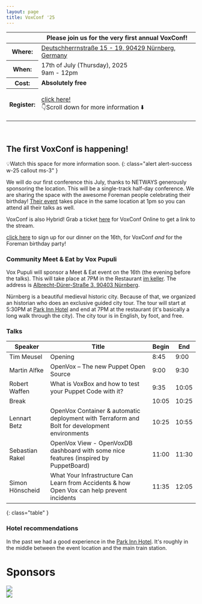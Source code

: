 ```yaml
---
layout: page
title: VoxConf '25
---
```


<div class="card bg-dark text-white border-0 rounded-3" style="background-image: url('/static/images/blue-skies.jpg'); background-size: contain; aspect-ratio: 1274/684">
  <div class="row m-0" style="min-height: 100% !important;">
    <div class="alert alert-primary col-md-4 p-0 mx-auto align-self-end" style="border-radius: 25px;" role="alert">
      <table class="table table-sm table-borderless">
  <thead>
    <tr>
      <th scope="col"></th>
      <th scope="col">Please join us for the very first annual VoxConf!</th>
    </tr>
  </thead>
  <tbody>
    <tr>
      <th scope="row">Where:</th>
      <td><a href="https://www.openstreetmap.org/?#map=19/49.453932/11.063257">Deutschherrnstraße 15 - 19, 90429 Nürnberg, Germany</a></td>
    </tr>
    <tr>
      <th scope="row">When:</th>
      <td>17th of July (Thursday), 2025<br/>9am - 12pm</td>
    </tr>
    <tr>
      <th scope="row">Cost:</th>
      <td><strong>Absolutely free</strong></td>
    </tr>
    <tr>
      <th scope="row">Register:</th>
      <td><p class="fst-italic"><a href="https://tickets.netways.de/NES/foremanbirthday/">click here!</a><br/>👇Scroll down for more information ⬇️</p></td>
    </tr>
  </tbody>
</table>
</div>
  </div>
</div>

## The first VoxConf is happening!

💡Watch this space for more information soon.
{: class="alert alert-success w-25 callout ms-3"  }

We will do our first conference this July, thanks to NETWAYS generously sponsoring the location.
This will be a single-track half-day conference.
We are sharing the space with the awesome Foreman people celebrating their birthday!
[Their event](https://community.theforeman.org/t/foreman-birthday-event-2025/42996) takes place in the same location at 1pm so you can attend all their talks as well.

VoxConf is also Hybrid! Grab a ticket [here](https://tickets.netways.de/NES/foremanbirthday/) for VoxConf Online to get a link to the stream.

<a href="https://tickets.netways.de/NES/foremanbirthday/">click here</a> to sign up for our dinner on the 16th, for VoxConf *and* for the Foreman birthday party!

### Community Meet & Eat by Vox Pupuli

Vox Pupuli will sponsor a Meet & Eat event on the 16th (the evening before the talks).
This will take place at 7PM in the Restaurant [im keller](https://alte-kuechn.de/en/im-keller/).
The address is [Albrecht-Dürer-Straße 3, 90403 Nürnberg](https://maps.app.goo.gl/jW3F7pnyeJgEeGnL8).

Nürnberg is a beautiful medieval historic city.
Because of that, we organized an historian who does an exclusive guided city tour.
The tour will start at 5:30PM at [Park Inn Hotel](https://maps.app.goo.gl/GzN7oJqAx6gfNSgW8) and end at 7PM at the restaurant (it's basically a long walk through the city).
The city tour is in English, by foot, and free.

### Talks

| Speaker | Title | Begin | End |
| ------- | ----- | ----- | --- |
| Tim Meusel | Opening | 8:45 | 9:00 |
| Martin Alfke | OpenVox – The new Puppet Open Source | 9:00 | 9:30 |
| Robert Waffen | What is VoxBox and how to test your Puppet Code with it? | 9:35 | 10:05 |
| Break | | 10:05 | 10:25 |
| Lennart Betz | OpenVox Container & automatic deployment with Terraform and Bolt for development environments | 10:25 | 10:55 |
| Sebastian Rakel | OpenVox View - OpenVoxDB dashboard with some nice features (inspired by PuppetBoard) | 11:00 | 11:30 |
| Simon Hönscheid | What Your Infrastructure Can Learn from Accidents & how Open Vox can help prevent incidents | 11:35 | 12:05 |
{: class="table" }
<br/>

### Hotel recommendations

In the past we had a good experience in the [Park Inn Hotel](https://www.radissonhotels.com/de-de/hotels/park-inn-nuernberg).
It's roughly in the middle between the event location and the main train station.

<div class="container">
  <div class="px-4 pt-5 mt-5 text-center">
    <h1 class="display-5">Sponsors</h1>
  </div>
  <div class="row align-items-center justify-content-center row-cols-1 row-cols-sm-2 row-cols-md-3 g-3">
    <div class="col">
      <div class="card shadow-sm h-100">
        <img src="{{ site.url }}{{ site.baseurl }}/static/images/netways.svg">
      </div>
    </div>
    <div class="col">
      <div class="card shadow-sm h-100">
        <img src="{{ site.url }}{{ site.baseurl }}/static/images/betadots.png">
      </div>
    </div>
  </div>
</div>
